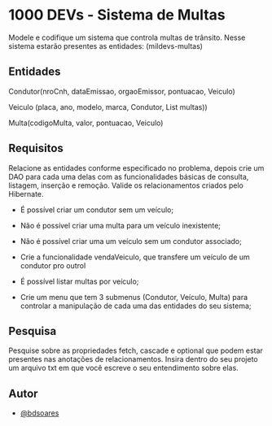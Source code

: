 
# 1000 DEVs - Sistema de Multas

Modele e codifique um sistema que controla multas de trânsito. Nesse sistema estarão presentes as entidades: (mildevs-multas)

## Entidades

Condutor(nroCnh, dataEmissao, orgaoEmissor, pontuacao, Veiculo)

Veiculo (placa, ano, modelo, marca, Condutor, List<Multa> multas))

Multa(codigoMulta, valor, pontuacao, Veiculo)

## Requisitos

Relacione as entidades conforme especificado no problema, depois crie um DAO para cada uma delas com as funcionalidades básicas de consulta, listagem, inserção e remoção. Valide os relacionamentos criados pelo Hibernate.

- É possível criar um condutor sem um veículo; 

- Não é possível criar uma multa para um veículo inexistente;

- Não é possível criar uma um veículo sem um condutor associado;

- Crie a funcionalidade vendaVeiculo, que transfere um veículo de um condutor pro outrol

- É possível listar multas por veículo;

- Crie um menu que tem 3 submenus (Condutor, Veículo, Multa) para controlar a manipulação de cada uma das entidades do seu sistema;

## Pesquisa

Pesquise sobre as propriedades fetch, cascade e optional que podem estar presentes nas anotações de relacionamentos. Insira dentro do seu projeto um arquivo txt em que você escreve o seu entendimento sobre elas.

## Autor

- [@bdsoares](https://www.github.com/bdsoares)
